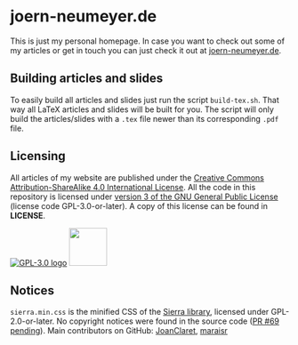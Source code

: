 # joern-neumeyer.de
This is just my personal homepage.
In case you want to check out some of my articles or get in touch you can just check it out at [joern-neumeyer.de](https://joern-neumeyer.de).

## Building articles and slides
To easily build all articles and slides just run the script `build-tex.sh`.
That way all LaTeX articles and slides will be built for you.
The script will only build the articles/slides with a `.tex` file newer than its corresponding `.pdf` file.

## Licensing
All articles of my website are published under the [Creative Commons Attribution-ShareAlike 4.0 International License](https://creativecommons.org/licenses/by-sa/4.0/).
All the code in this repository is licensed under [version 3 of the GNU General Public License](https://www.gnu.org/licenses/gpl-3.0.html) (license code GPL-3.0-or-later).
A copy of this license can be found in __LICENSE__.

[![GPL-3.0 logo](https://www.gnu.org/graphics/gplv3-with-text-136x68.png)](https://www.gnu.org/licenses/gpl-3.0.html)
[<img src="https://mirrors.creativecommons.org/presskit/buttons/88x31/svg/by-sa.svg" height="68">](http://creativecommons.org/licenses/by-sa/4.0/)

## Notices
`sierra.min.css` is the minified CSS of the [Sierra library](https://sierra-library.github.io/), licensed under GPL-2.0-or-later.
No copyright notices were found in the source code ([PR #69 pending](https://github.com/sierra-library/sierra/pull/69)).
Main contributors on GitHub: [JoanClaret](https://github.com/JoanClaret), [maraisr](https://github.com/maraisr)
